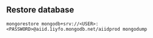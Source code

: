 

## Restore database
```
mongorestore mongodb+srv://<USER>:<PASSWORD>@aiid.1iyfo.mongodb.net/aiidprod mongodump
```